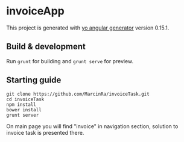 # invoiceApp

This project is generated with [yo angular generator](https://github.com/yeoman/generator-angular)
version 0.15.1.

## Build & development

Run `grunt` for building and `grunt serve` for preview.


## Starting guide

```
git clone https://github.com/MarcinRa/invoiceTask.git
cd invoiceTask
npm install
bower install
grunt server 
```

On main page you will find "invoice" in navigation section, solution to invoice task is presented there.


